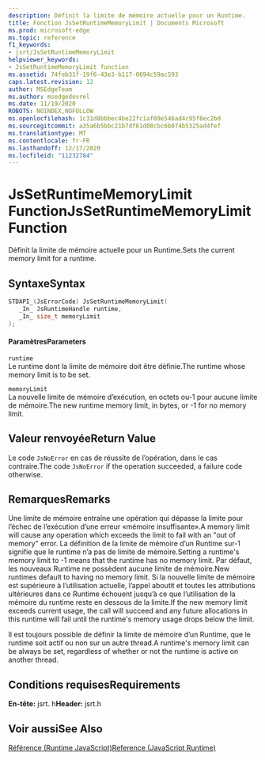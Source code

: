 ```yaml
---
description: Définit la limite de mémoire actuelle pour un Runtime.
title: Fonction JsSetRuntimeMemoryLimit | Documents Microsoft
ms.prod: microsoft-edge
ms.topic: reference
f1_keywords:
- jsrt/JsSetRuntimeMemoryLimit
helpviewer_keywords:
- JsSetRuntimeMemoryLimit function
ms.assetid: 74feb31f-19f6-43e3-b117-0694c59ac593
caps.latest.revision: 12
author: MSEdgeTeam
ms.author: msedgedevrel
ms.date: 11/19/2020
ROBOTS: NOINDEX,NOFOLLOW
ms.openlocfilehash: 1c31d8bbbec4be22fc1af09e546ad4c95f8ec2bd
ms.sourcegitcommit: a35a6b5bbc21b7df61d08cbc6b074b5325ad4fef
ms.translationtype: MT
ms.contentlocale: fr-FR
ms.lasthandoff: 12/17/2020
ms.locfileid: "11232784"
---
```

# <span data-ttu-id="35f99-103">JsSetRuntimeMemoryLimit Function</span><span class="sxs-lookup"><span data-stu-id="35f99-103">JsSetRuntimeMemoryLimit Function</span></span>

<span data-ttu-id="35f99-104">Définit la limite de mémoire actuelle pour un Runtime.</span><span class="sxs-lookup"><span data-stu-id="35f99-104">Sets the current memory limit for a runtime.</span></span>  
  
## <span data-ttu-id="35f99-105">Syntaxe</span><span class="sxs-lookup"><span data-stu-id="35f99-105">Syntax</span></span>  
  
```cpp  
STDAPI_(JsErrorCode) JsSetRuntimeMemoryLimit(  
   _In_ JsRuntimeHandle runtime,  
   _In_ size_t memoryLimit  
);  
```  
  
#### <span data-ttu-id="35f99-106">Paramètres</span><span class="sxs-lookup"><span data-stu-id="35f99-106">Parameters</span></span>  
 `runtime`  
 <span data-ttu-id="35f99-107">Le runtime dont la limite de mémoire doit être définie.</span><span class="sxs-lookup"><span data-stu-id="35f99-107">The runtime whose memory limit is to be set.</span></span>  
  
 `memoryLimit`  
 <span data-ttu-id="35f99-108">La nouvelle limite de mémoire d’exécution, en octets ou-1 pour aucune limite de mémoire.</span><span class="sxs-lookup"><span data-stu-id="35f99-108">The new runtime memory limit, in bytes, or -1 for no memory limit.</span></span>  
  
## <span data-ttu-id="35f99-109">Valeur renvoyée</span><span class="sxs-lookup"><span data-stu-id="35f99-109">Return Value</span></span>  
 <span data-ttu-id="35f99-110">Le code `JsNoError` en cas de réussite de l’opération, dans le cas contraire.</span><span class="sxs-lookup"><span data-stu-id="35f99-110">The code `JsNoError` if the operation succeeded, a failure code otherwise.</span></span>  
  
## <span data-ttu-id="35f99-111">Remarques</span><span class="sxs-lookup"><span data-stu-id="35f99-111">Remarks</span></span>  
 <span data-ttu-id="35f99-112">Une limite de mémoire entraîne une opération qui dépasse la limite pour l’échec de l’exécution d’une erreur «mémoire insuffisante».</span><span class="sxs-lookup"><span data-stu-id="35f99-112">A memory limit will cause any operation which exceeds the limit to fail with an "out of memory" error.</span></span> <span data-ttu-id="35f99-113">La définition de la limite de mémoire d’un Runtime sur-1 signifie que le runtime n’a pas de limite de mémoire.</span><span class="sxs-lookup"><span data-stu-id="35f99-113">Setting a runtime's memory limit to -1 means that the runtime has no memory limit.</span></span> <span data-ttu-id="35f99-114">Par défaut, les nouveaux Runtime ne possèdent aucune limite de mémoire.</span><span class="sxs-lookup"><span data-stu-id="35f99-114">New runtimes default to having no memory limit.</span></span> <span data-ttu-id="35f99-115">Si la nouvelle limite de mémoire est supérieure à l’utilisation actuelle, l’appel aboutit et toutes les attributions ultérieures dans ce Runtime échouent jusqu’à ce que l’utilisation de la mémoire du runtime reste en dessous de la limite.</span><span class="sxs-lookup"><span data-stu-id="35f99-115">If the new memory limit exceeds current usage, the call will succeed and any future allocations in this runtime will fail until the runtime's memory usage drops below the limit.</span></span>  
  
 <span data-ttu-id="35f99-116">Il est toujours possible de définir la limite de mémoire d’un Runtime, que le runtime soit actif ou non sur un autre thread.</span><span class="sxs-lookup"><span data-stu-id="35f99-116">A runtime's memory limit can be always be set, regardless of whether or not the runtime is active on another thread.</span></span>  
  
## <span data-ttu-id="35f99-117">Conditions requises</span><span class="sxs-lookup"><span data-stu-id="35f99-117">Requirements</span></span>  
 <span data-ttu-id="35f99-118">**En-tête:** jsrt. h</span><span class="sxs-lookup"><span data-stu-id="35f99-118">**Header:** jsrt.h</span></span>  
  
## <span data-ttu-id="35f99-119">Voir aussi</span><span class="sxs-lookup"><span data-stu-id="35f99-119">See Also</span></span>  
 [<span data-ttu-id="35f99-120">Référence (Runtime JavaScript)</span><span class="sxs-lookup"><span data-stu-id="35f99-120">Reference (JavaScript Runtime)</span></span>](../chakra-hosting/reference-javascript-runtime.md)
